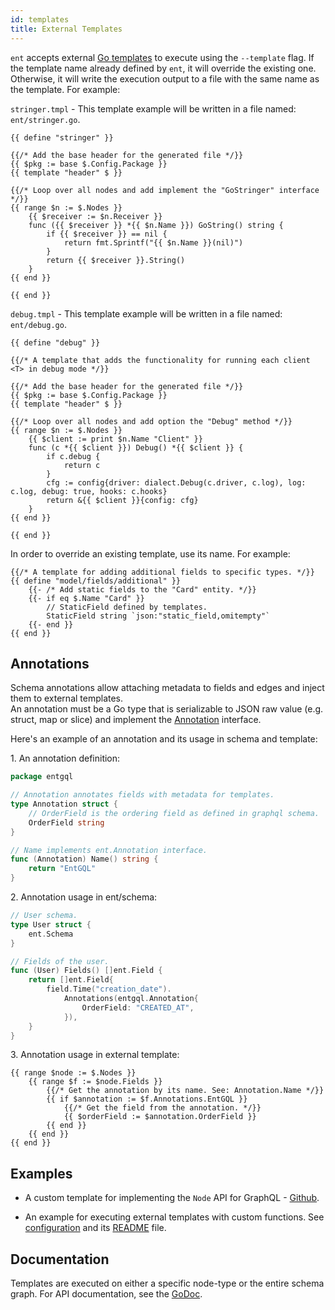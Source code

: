 ```yaml
---
id: templates
title: External Templates
---
```


`ent` accepts external [Go templates](https://golang.org/pkg/text/template) to execute using the `--template` flag.
If the template name already defined by `ent`, it will override the existing one. Otherwise, it will write the
execution output to a file with the same name as the template. For example:

`stringer.tmpl` - This template example will be written in a file named: `ent/stringer.go`.

```gotemplate
{{ define "stringer" }}

{{/* Add the base header for the generated file */}}
{{ $pkg := base $.Config.Package }}
{{ template "header" $ }}

{{/* Loop over all nodes and add implement the "GoStringer" interface */}}
{{ range $n := $.Nodes }}
	{{ $receiver := $n.Receiver }}
	func ({{ $receiver }} *{{ $n.Name }}) GoString() string {
		if {{ $receiver }} == nil {
			return fmt.Sprintf("{{ $n.Name }}(nil)")
		}
		return {{ $receiver }}.String()
	}
{{ end }}

{{ end }}
```

`debug.tmpl` - This template example will be written in a file named: `ent/debug.go`.

```gotemplate
{{ define "debug" }}

{{/* A template that adds the functionality for running each client <T> in debug mode */}}

{{/* Add the base header for the generated file */}}
{{ $pkg := base $.Config.Package }}
{{ template "header" $ }}

{{/* Loop over all nodes and add option the "Debug" method */}}
{{ range $n := $.Nodes }}
	{{ $client := print $n.Name "Client" }}
	func (c *{{ $client }}) Debug() *{{ $client }} {
		if c.debug {
			return c
		}
		cfg := config{driver: dialect.Debug(c.driver, c.log), log: c.log, debug: true, hooks: c.hooks}
		return &{{ $client }}{config: cfg}
	}
{{ end }}

{{ end }}
```

In order to override an existing template, use its name. For example:
```gotemplate
{{/* A template for adding additional fields to specific types. */}}
{{ define "model/fields/additional" }}
	{{- /* Add static fields to the "Card" entity. */}}
	{{- if eq $.Name "Card" }}
		// StaticField defined by templates.
		StaticField string `json:"static_field,omitempty"`
	{{- end }}
{{ end }}
```

## Annotations
Schema annotations allow attaching metadata to fields and edges and inject them to external templates.  
An annotation must be a Go type that is serializable to JSON raw value (e.g. struct, map or slice)
and implement the [Annotation](https://pkg.go.dev/github.com/facebook/ent/schema/field?tab=doc#Annotation) interface.

Here's an example of an annotation and its usage in schema and template:

1\. An annotation definition:
```go
package entgql

// Annotation annotates fields with metadata for templates.
type Annotation struct {
	// OrderField is the ordering field as defined in graphql schema.
	OrderField string
}

// Name implements ent.Annotation interface.
func (Annotation) Name() string {
	return "EntGQL"
}
```

2\. Annotation usage in ent/schema:

```go
// User schema.
type User struct {
	ent.Schema
}

// Fields of the user.
func (User) Fields() []ent.Field {
	return []ent.Field{
		field.Time("creation_date").
			Annotations(entgql.Annotation{
				OrderField: "CREATED_AT",
			}),
	}
}
```

3\. Annotation usage in external template:
```gotemplate
{{ range $node := $.Nodes }}
	{{ range $f := $node.Fields }}
		{{/* Get the annotation by its name. See: Annotation.Name */}}
		{{ if $annotation := $f.Annotations.EntGQL }}
			{{/* Get the field from the annotation. */}}
			{{ $orderField := $annotation.OrderField }}
		{{ end }}
	{{ end }}
{{ end }}
```


## Examples
- A custom template for implementing the `Node` API for GraphQL - 
[Github](https://github.com/facebook/ent/blob/master/entc/integration/template/ent/template/node.tmpl).

- An example for executing external templates with custom functions. See  [configuration](https://github.com/facebook/ent/blob/master/examples/entcpkg/ent/entc.go) and its
[README](https://github.com/facebook/ent/blob/master/examples/entcpkg) file.

## Documentation

Templates are executed on either a specific node-type or the entire schema graph. For API
documentation, see the <a target="_blank" href="https://pkg.go.dev/github.com/facebook/ent/entc/gen?tab=doc">GoDoc<a>.
